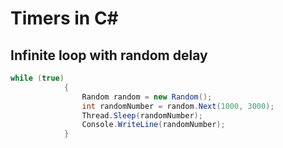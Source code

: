 # Timers in C#

## Infinite loop with random delay

```cs
while (true)
            {
                Random random = new Random();
                int randomNumber = random.Next(1000, 3000);
                Thread.Sleep(randomNumber);
                Console.WriteLine(randomNumber);
            }
```           
